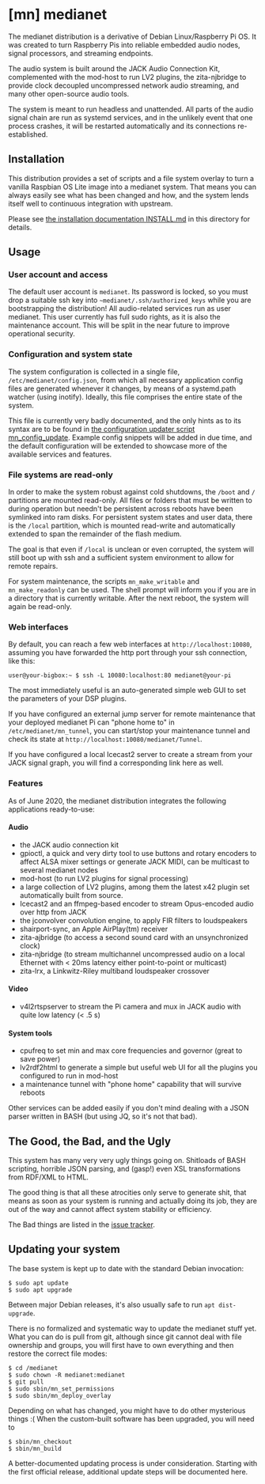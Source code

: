 # [mn] medianet

The medianet distribution is a derivative of Debian Linux/Raspberry Pi OS.
It was created to turn Raspberry Pis into reliable embedded audio nodes,
signal processors, and streaming endpoints.

The audio system is built around the JACK Audio Connection Kit, complemented
with the mod-host to run LV2 plugins, the zita-njbridge to provide clock
decoupled uncompressed network audio streaming, and many other open-source
audio tools.

The system is meant to run headless and unattended. All parts of the audio
signal chain are run as systemd services, and in the unlikely event that one
process crashes, it will be restarted automatically and its connections
re-established.

## Installation

This distribution provides a set of scripts and a file system overlay to turn
a vanilla Raspbian OS Lite image into a medianet system. That means you can
always easily see what has been changed and how, and the system lends itself
well to continuous integration with upstream.

Please see [the installation documentation INSTALL.md](INSTALL.md) in this
directory for details.

## Usage

### User account and access

The default user account is `medianet`. Its password is locked, so you must
drop a suitable ssh key into `~medianet/.ssh/authorized_keys` while you are
bootstrapping the distribution!
All audio-related services run as user medianet.
This user currently has full sudo rights, as it is also the maintenance
account. This will be split in the near future to improve operational
security.

### Configuration and system state

The system configuration is collected in a single file,
`/etc/medianet/config.json`, from which all necessary application config
files are generated whenever it changes, by means of a systemd.path watcher
(using inotify). Ideally, this file comprises the entire state of the
system.

This file is currently very badly documented, and the only hints as to its
syntax are to be found in [the configuration updater script
mn_config_update](overlay/usr/local/bin/mn_config_update). Example
config snippets will be added in due time, and the default configuration
will be extended to showcase more of the available services and features.

### File systems are read-only

In order to make the system robust against cold shutdowns, the `/boot` and
`/` partitions are mounted read-only. All files or folders that must be
written to during operation but needn't be persistent across reboots have
been symlinked into ram disks. For persistent system states and user data,
there is the `/local` partition, which is mounted read-write and
automatically extended to span the remainder of the flash medium.

The goal is that even if `/local` is unclean or even corrupted, the system
will still boot up with ssh and a sufficient system environment to allow for
remote repairs.

For system maintenance, the scripts `mn_make_writable` and
`mn_make_readonly` can be used. The shell prompt will inform you if you are
in a directory that is currently writable. After the next reboot, the system
will again be read-only.

### Web interfaces

By default, you can reach a few web interfaces at `http://localhost:10080`, 
assuming you have forwarded the http port through your ssh connection, like
this:
```
user@your-bigbox:~ $ ssh -L 10080:localhost:80 medianet@your-pi
```
The most immediately useful is an auto-generated simple web GUI to set the
parameters of your DSP plugins.

If you have configured an external jump server for remote maintenance that
your deployed medianet Pi can "phone home to" in `/etc/medianet/mn_tunnel`,
you can start/stop your maintenance tunnel and check its state at
`http://localhost:10080/medianet/Tunnel`.

If you have configured a local Icecast2 server to create a stream from your
JACK signal graph, you will find a corresponding link here as well.

### Features

As of June 2020, the medianet distribution integrates the following
applications ready-to-use:

#### Audio
* the JACK audio connection kit
* gpioctl, a quick and very dirty tool to use buttons and rotary encoders to
affect ALSA mixer settings or generate JACK MIDI, can be multicast to several
medianet nodes
* mod-host (to run LV2 plugins for signal processing)
* a large collection of LV2 plugins, among them the latest x42 plugin set
automatically built from source.
* Icecast2 and an ffmpeg-based encoder to stream Opus-encoded audio over http
from JACK
* the jconvolver convolution engine, to apply FIR filters to loudspeakers
* shairport-sync, an Apple AirPlay(tm) receiver
* zita-ajbridge (to access a second sound card with an unsynchronized clock)
* zita-njbridge (to stream multichannel uncompressed audio on a local Ethernet
with < 20ms latency either point-to-point or multicast)
* zita-lrx, a Linkwitz-Riley multiband loudspeaker crossover

#### Video
* v4l2rtspserver to stream the Pi camera and mux in JACK audio with quite low
latency (< .5 s)

#### System tools
* cpufreq to set min and max core frequencies and governor (great to save power)
* lv2rdf2html to generate a simple but useful web UI for all the plugins you
configured to run in mod-host
* a maintenance tunnel with "phone home" capability that will survive
reboots

Other services can be added easily if you don't mind dealing with a JSON parser
written in BASH (but using JQ, so it's not that bad).

## The Good, the Bad, and the Ugly

This system has many very very ugly things going on. Shitloads of BASH scripting,
horrible JSON parsing, and (gasp!) even XSL transformations from RDF/XML to HTML.

The good thing is that all these atrocities only serve to generate shit, that
means as soon as your system is running and actually doing its job, they are out
of the way and cannot affect system stability or efficiency.

The Bad things are listed in the [issue tracker](https://github.com/nettings/medianet/issues).

## Updating your system

The base system is kept up to date with the standard Debian invocation:
```
$ sudo apt update
$ sudo apt upgrade
```
Between major Debian releases, it's also usually safe to run `apt dist-upgrade`.

There is no formalized and systematic way to update the medianet stuff yet.
What you can do is pull from git, although since git cannot deal with file
ownership and groups, you will first have to own everything and then restore the
correct file modes:
```
$ cd /medianet
$ sudo chown -R medianet:medianet
$ git pull
$ sudo sbin/mn_set_permissions
$ sudo sbin/mn_deploy_overlay
```
Depending on what has changed, you might have to do other mysterious things :(
When the custom-built software has been upgraded, you will need to 
```
$ sbin/mn_checkout
$ sbin/mn_build
```
A better-documented updating process is under consideration. Starting with the 
first official release, additional update steps will be documented here.
